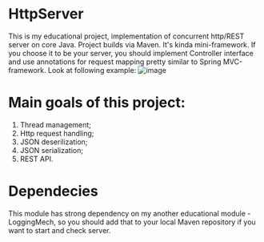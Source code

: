 # HttpServer
This is my educational project, implementation of concurrent http/REST server on core Java. Project builds via Maven. It's kinda mini-framework. If you choose it to be your server, you should implement Controller interface and use annotations for request mapping pretty similar to Spring MVC-framework.
Look at following example:
![image](https://user-images.githubusercontent.com/122008693/212290444-8c6d49a5-187f-4ab2-be4b-7a2908d695d7.png)
# Main goals of this project:
1. Thread management;
2. Http request handling;
3. JSON deserilization;
4. JSON serialization;
5. REST API.
# Dependecies
This module has strong dependency on my another educational module - LoggingMech, so you should add that to your local Maven repository if you want to start and check server.
